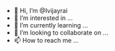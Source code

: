 - 👋 Hi, I’m @Ivijayrai
- 👀 I’m interested in ...
- 🌱 I’m currently learning ...
- 💞️ I’m looking to collaborate on ...
- 📫 How to reach me ...

<!---
Ivijayrai/Ivijayrai is a ✨ special ✨ repository because its `README.md` (this file) appears on your GitHub profile.
You can click the Preview link to take a look at your changes.
--->
